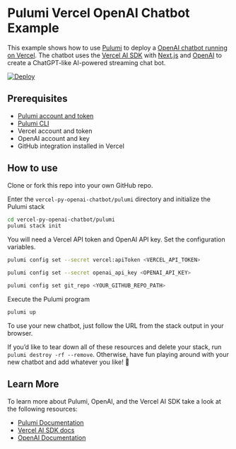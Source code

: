 # Pulumi Vercel OpenAI Chatbot Example

This example shows how to use [Pulumi](https://pulumi.com) to deploy a [OpenAI chatbot running on Vercel](https://github.com/vercel/ai/tree/main/examples/next-openai). The chatbot uses the [Vercel AI SDK](https://sdk.vercel.ai/docs) with [Next.js](https://nextjs.org/) and [OpenAI](https://openai.com) to create a ChatGPT-like AI-powered streaming chat bot.

[![Deploy](https://get.pulumi.com/new/button.svg)](https://app.pulumi.com/new?template=https://github.com/aaronkao/vercel-py-openai-chatbot/pulumi/)


## Prerequisites

- [Pulumi account and token](https://www.pulumi.com/docs/pulumi-cloud/accounts/#access-tokens)
- [Pulumi CLI](https://www.pulumi.com/docs/cli/)
- Vercel account and token
- OpenAI account and key
- GitHub integration installed in Vercel

## How to use

Clone or fork this repo into your own GitHub repo. 

Enter the `vercel-py-openai-chatbot/pulumi` directory and initialize the Pulumi stack

```bash
cd vercel-py-openai-chatbot/pulumi
pulumi stack init
```

You will need a Vercel API token and OpenAI API key. Set the configuration variables. 

```bash
pulumi config set --secret vercel:apiToken <VERCEL_API_TOKEN>
```

```bash
pulumi config set --secret openai_api_key <OPENAI_API_KEY>
```

```bash
pulumi config set git_repo <YOUR_GITHUB_REPO_PATH>
```

Execute the Pulumi program

```bash
pulumi up
```
To use your new chatbot, just follow the URL from the stack output in your browser. 

If you’d like to tear down all of these resources and delete your stack, run `pulumi destroy -rf --remove`. Otherwise, have fun playing around with your new chatbot and add whatever you like! 🙂


## Learn More

To learn more about Pulumi, OpenAI, and the Vercel AI SDK take a look at the following resources:

- [Pulumi Documentation](https://www.pulumi.com/docs/)
- [Vercel AI SDK docs](https://sdk.vercel.ai/docs)
- [OpenAI Documentation](https://platform.openai.com/docs)
